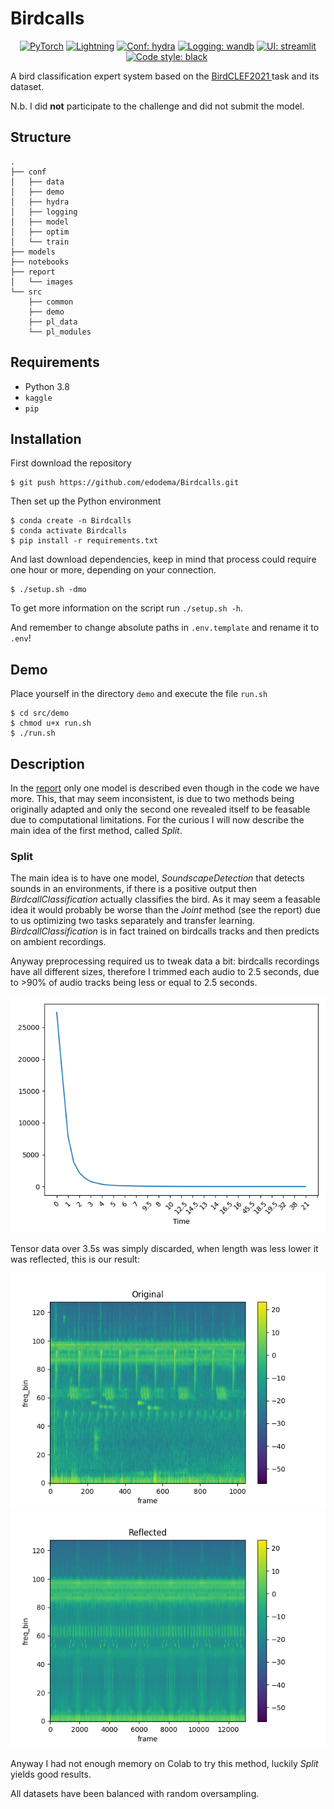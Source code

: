 [comment]: <> (Birds' directories are not random, it is a species' code. )

[comment]: <> (You can just put it in sites as [eBird]&#40;https://ebird.org/species/scatan&#41; and [TheCornellLab]&#40;https://www.allaboutbirds.org/guide/scatan&#41; and see it yourself.)

[comment]: <> (eBird seems to be better.)

[comment]: <> (- [x] It seems that tensors are normalized between &#40;-1,1&#41;)

[comment]: <> (- [ ] Add some background knowledge in the report as )

[comment]: <> (  [here]&#40;https://medium.com/analytics-vidhya/audio-data-processing-feature-extraction-science-concepts-behind-them-be97fbd587d8&#41;, )

[comment]: <> (  [here]&#40;https://towardsdatascience.com/audio-deep-learning-made-simple-part-1-state-of-the-art-techniques-da1d3dff2504&#41;,)

[comment]: <> (  [here]&#40;https://towardsdatascience.com/detecting-sounds-with-deep-learning-ed9a41909da0&#41;)

[comment]: <> (  [melscale]&#40;https://importchris.medium.com/how-to-create-understand-mel-spectrograms-ff7634991056&#41;,)

[comment]: <> (  [mel spectrogram]&#40;https://medium.com/analytics-vidhya/understanding-the-mel-spectrogram-fca2afa2ce53&#41;,)

[comment]: <> (- [x] Try some preprocessing with different sample rate.)

[comment]: <> (- [x] Training in different times.)

[comment]: <> (- [x] Try resampling to a fixed size.)

[comment]: <> (- [x] A sample rate of 32000 means that in 1 second we have 32000 frames.)

[comment]: <> (- [x]  A radix major implementation for ResNet &#40;see paper&#41; was too problematic due to computation)

[comment]: <> (- [x] See Resnet paper 3.2 plain network recommendations.)

[comment]: <> (- [x] During validation soundscape datasets have been halved, birdcalls probably thirded.)

[comment]: <> (- [x] Occam's razor.)

[comment]: <> (- [x] When there are imbalances accuracy is useless.)

[comment]: <> (- [x] In birdcalls batches are too small.)

[comment]: <> (- [x] Future works add what you could have done with more resources.)

[comment]: <> (- [x] Future works: thresholding and secondary labels.)

[comment]: <> (- [x] Specify that models are trained on the seed, our goal is not to have a good on-the-wild ai.)

[comment]: <> (- [x] Soundscapes and Joint are divided following 80-10-10, Birdcalls according to a 70-15-15 split)

[comment]: <> (## Environment )

[comment]: <> (```)

[comment]: <> (conda create -n Birdcalls)

[comment]: <> (conda activate Birdcalls)

[comment]: <> (pip install -r requirements.txt)

[comment]: <> (```)

[comment]: <> (```)

[comment]: <> (./setup.sh -dmo)

[comment]: <> (```)

# Birdcalls

<p align="center">
    <a href="https://pytorch.org/get-started/locally/"><img alt="PyTorch" src="https://img.shields.io/badge/-PyTorch-red?logo=pytorch&labelColor=gray"></a>
    <a href="https://pytorchlightning.ai/"><img alt="Lightning" src="https://img.shields.io/badge/code-Lightning-blueviolet"></a>
    <a href="https://hydra.cc/"><img alt="Conf: hydra" src="https://img.shields.io/badge/conf-hydra-blue"></a>
    <a href="https://wandb.ai/site"><img alt="Logging: wandb" src="https://img.shields.io/badge/logging-wandb-yellow"></a>
    <a href="https://streamlit.io/"><img alt="UI: streamlit" src="https://img.shields.io/badge/ui-streamlit-orange"></a>
    <a href="https://black.readthedocs.io/en/stable/"><img alt="Code style: black" src="https://img.shields.io/badge/code%20style-black-000000.svg"></a>
    <a href="https://github.com/lucmos/nn-template"> <img src="https://shields.io/badge/-nn--template-emerald?style=flat&logo=github&labelColor=gray" alt=""></a> 
</p>

A bird classification expert system based on the <a href="https://www.kaggle.com/c/birdclef-2021/data"> BirdCLEF2021 </a> task and its dataset.

N.b. I did **not** participate to the challenge and did not submit the model.

## Structure
```
.
├── conf
│   ├── data
│   ├── demo
│   ├── hydra
│   ├── logging
│   ├── model
│   ├── optim
│   └── train
├── models
├── notebooks
├── report
│   └── images
└── src
    ├── common
    ├── demo
    ├── pl_data
    └── pl_modules
```

## Requirements
- Python 3.8
- `kaggle`
- `pip`

## Installation

First download the repository
```angular2html
$ git push https://github.com/edodema/Birdcalls.git
```
Then set up the Python environment
```
$ conda create -n Birdcalls
$ conda activate Birdcalls
$ pip install -r requirements.txt
```
And last download dependencies, keep in mind that process could require one hour or more, depending on your connection. 
```
$ ./setup.sh -dmo
```
To get more information on the script run `./setup.sh -h`.

And remember to change absolute paths in `.env.template` and rename it to `.env`!

## Demo
Place yourself in the directory `demo` and execute the file `run.sh`
```angular2html
$ cd src/demo
$ chmod u+x run.sh
$ ./run.sh
```

## Description
In the [report](report/main.pdf) only one model is described even though in the code we have more.
This, that may seem inconsistent, is due to two methods being originally adapted and only the second one revealed itself to be feasable due to computational limitations.
For the curious I will now describe the main idea of the first method, called *Split*.

### Split
The main idea is to have one model, *SoundscapeDetection* that detects sounds in an environments, if there is a positive output then *BirdcallClassification* actually classifies the bird.
As it may seem a feasable idea it would probably be worse than the *Joint* method (see the report) due to us optimizing two tasks separately and transfer learning.
*BirdcallClassification* is in fact trained on birdcalls tracks and then predicts on ambient recordings.

Anyway preprocessing required us to tweak data a bit: birdcalls recordings have all different sizes, therefore I trimmed each audio to 2.5 seconds, due to >90% of audio tracks being less or equal to 2.5 seconds.

![](report/images/audio_len_plot.png)

Tensor data over 3.5s was simply discarded, when length was less lower it was reflected, this is our result:

![](report/images/spectrogram_original_2.png)
![](report/images/spectrogram_reflected_2.png)

Anyway I had not enough memory on Colab to try this method, luckily *Split* yields good results.

All datasets have been balanced with random oversampling.
